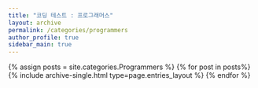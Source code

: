 ```yaml
---
title: "코딩 테스트 : 프로그래머스"  
layout: archive   
permalink: /categories/programmers   
author_profile: true   
sidebar_main: true  
---
```


{% assign posts = site.categories.Programmers %}
{% for post in posts%} {% include archive-single.html type=page.entries_layout %} {% endfor %}